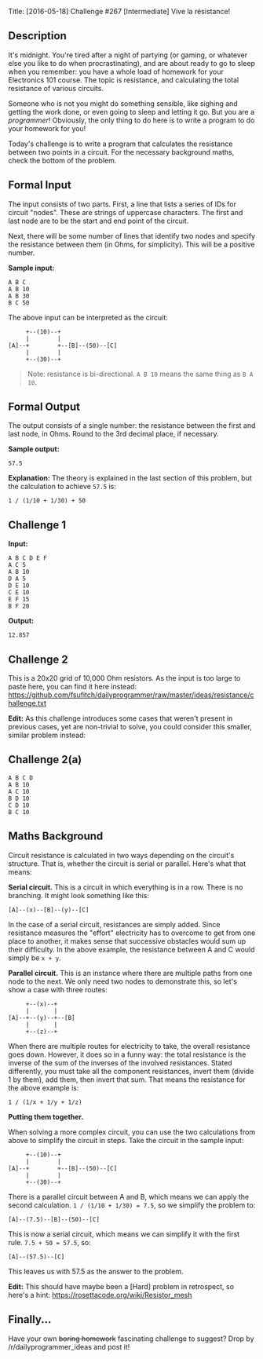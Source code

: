 Title: [2016-05-18] Challenge #267 [Intermediate] Vive la résistance!

Description
-----------

It's midnight. You're tired after a night of partying (or gaming, or whatever 
else you like to do when procrastinating), and are about ready to go to sleep
when you remember: you have a whole load of homework for your Electronics 101
course. The topic is resistance, and calculating the total resistance of various
circuits. 

Someone who is not you might do something sensible, like sighing and getting the
work done, or even going to sleep and letting it go. But you are a *programmer*!
Obviously, the only thing to do here is to write a program to do your homework
for you!

Today's challenge is to write a program that calculates the resistance between
two points in a circuit. For the necessary background maths, check the bottom
of the problem.

Formal Input
------------

The input consists of two parts. First, a line that lists a series of IDs for
circuit "nodes". These are strings of uppercase characters. The first and last
node are to be the start and end point of the circuit. 

Next, there will be some number of lines that identify two nodes and specify the resistance between
them (in Ohms, for simplicity). This will be a positive number.

**Sample input:**

    A B C
    A B 10
    A B 30
    B C 50

The above input can be interpreted as the circuit:

         +--(10)--+
         |        |
    [A]--+        +--[B]--(50)--[C]
         |        |
         +--(30)--+

> Note: resistance is bi-directional. `A B 10` means the same thing as `B A 10`.

Formal Output
-------------

 The output consists of a single number: the resistance between the first and
 last node, in Ohms. Round to the 3rd decimal place, if necessary.

 **Sample output:**

    57.5

**Explanation:** The theory is explained in the last section of this problem,
but the calculation to achieve `57.5` is:

    1 / (1/10 + 1/30) + 50

Challenge 1
-----------

**Input:**

    A B C D E F
    A C 5
    A B 10
    D A 5
    D E 10
    C E 10
    E F 15
    B F 20

**Output:**

    12.857

Challenge 2
-----------

This is a 20x20 grid of 10,000 Ohm resistors. As the input is too large to paste
here, you can find it here instead: https://github.com/fsufitch/dailyprogrammer/raw/master/ideas/resistance/challenge.txt

**Edit:** As this challenge introduces some cases that weren't present in previous cases, yet are non-trivial to solve, you could consider this smaller, similar problem instead:

Challenge 2(a)
----------------

    A B C D
    A B 10
    A C 10
    B D 10
    C D 10
    B C 10

Maths Background
----------------

Circuit resistance is calculated in two ways depending on the circuit's
structure. That is, whether the circuit is serial or parallel. Here's what that
means:

**Serial circuit.** This is a circuit in which everything is in a row. There is
no branching. It might look something like this:

    [A]--(x)--[B]--(y)--[C]

In the case of a serial circuit, resistances are simply added. Since resistance
measures the "effort" electricity has to overcome to get from one place to
another, it makes sense that successive obstacles would sum up their difficulty.
In the above example, the resistance between A and C would simply be `x + y`.

**Parallel circuit.** This is an instance where there are multiple paths from
one node to the next. We only need two nodes to demonstrate this, so let's show
a case with three routes:

         +--(x)--+
         |       |
    [A]--+--(y)--+--[B]
         |       |
         +--(z)--+

When there are multiple routes for electricity to take, the overall resistance
goes down. However, it does so in a funny way: the total resistance is the
inverse of the sum of the inverses of the involved resistances. Stated 
differently, you must take all the component resistances, invert them (divide 1
by them), add them, then invert that sum. That means the resistance for the
above example is:

    1 / (1/x + 1/y + 1/z)

**Putting them together.**

When solving a more complex circuit, you can use the two calculations from above
to simplify the circuit in steps. Take the circuit in the sample input:

         +--(10)--+
         |        |
    [A]--+        +--[B]--(50)--[C]
         |        |
         +--(30)--+

There is a parallel circuit between A and B, which means we can apply the second
calculation. `1 / (1/10 + 1/30) = 7.5`, so we simplify the problem to:

    [A]--(7.5)--[B]--(50)--[C]

This is now a serial circuit, which means we can simplify it with the first
rule. `7.5 + 50 = 57.5`, so:

    [A]--(57.5)--[C]

This leaves us with 57.5 as the answer to the problem.

**Edit:** This should have maybe been a [Hard] problem in retrospect, so here's a hint: https://rosettacode.org/wiki/Resistor_mesh

Finally...
----------

Have your own ~~boring homework~~ fascinating challenge to suggest? Drop by 
/r/dailyprogrammer_ideas and post it!